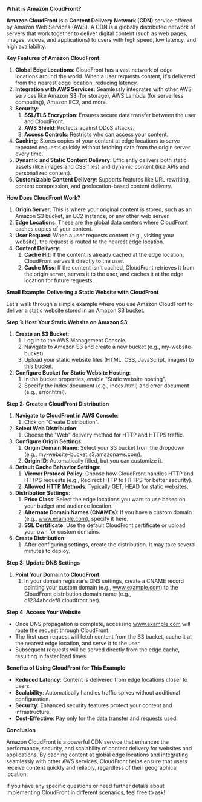 ﻿**What is Amazon CloudFront?**

**Amazon CloudFront** is a **Content Delivery Network (CDN)** service offered by Amazon Web Services (AWS). A CDN is a globally distributed network of servers that work together to deliver digital content (such as web pages, images, videos, and applications) to users with high speed, low latency, and high availability.

**Key Features of Amazon CloudFront:**

1. **Global Edge Locations**: CloudFront has a vast network of edge locations around the world. When a user requests content, it's delivered from the nearest edge location, reducing latency.
1. **Integration with AWS Services**: Seamlessly integrates with other AWS services like Amazon S3 (for storage), AWS Lambda (for serverless computing), Amazon EC2, and more.
1. **Security**:
   1. **SSL/TLS Encryption**: Ensures secure data transfer between the user and CloudFront.
   1. **AWS Shield**: Protects against DDoS attacks.
   1. **Access Controls**: Restricts who can access your content.
1. **Caching**: Stores copies of your content at edge locations to serve repeated requests quickly without fetching data from the origin server every time.
1. **Dynamic and Static Content Delivery**: Efficiently delivers both static assets (like images and CSS files) and dynamic content (like APIs and personalized content).
1. **Customizable Content Delivery**: Supports features like URL rewriting, content compression, and geolocation-based content delivery.

**How Does CloudFront Work?**

1. **Origin Server**: This is where your original content is stored, such as an Amazon S3 bucket, an EC2 instance, or any other web server.
1. **Edge Locations**: These are the global data centers where CloudFront caches copies of your content.
1. **User Request**: When a user requests content (e.g., visiting your website), the request is routed to the nearest edge location.
1. **Content Delivery**:
   1. **Cache Hit**: If the content is already cached at the edge location, CloudFront serves it directly to the user.
   1. **Cache Miss**: If the content isn't cached, CloudFront retrieves it from the origin server, serves it to the user, and caches it at the edge location for future requests.

**Small Example: Delivering a Static Website with CloudFront**

Let's walk through a simple example where you use Amazon CloudFront to deliver a static website stored in an Amazon S3 bucket.

**Step 1: Host Your Static Website on Amazon S3**

1. **Create an S3 Bucket**:
   1. Log in to the AWS Management Console.
   1. Navigate to Amazon S3 and create a new bucket (e.g., my-website-bucket).
   1. Upload your static website files (HTML, CSS, JavaScript, images) to this bucket.
1. **Configure Bucket for Static Website Hosting**:
   1. In the bucket properties, enable "Static website hosting".
   1. Specify the index document (e.g., index.html) and error document (e.g., error.html).

**Step 2: Create a CloudFront Distribution**

1. **Navigate to CloudFront in AWS Console**:
   1. Click on "Create Distribution".
1. **Select Web Distribution**:
   1. Choose the "Web" delivery method for HTTP and HTTPS traffic.
1. **Configure Origin Settings**:
   1. **Origin Domain Name**: Select your S3 bucket from the dropdown (e.g., my-website-bucket.s3.amazonaws.com).
   1. **Origin ID**: Automatically filled, but you can customize it.
1. **Default Cache Behavior Settings**:
   1. **Viewer Protocol Policy**: Choose how CloudFront handles HTTP and HTTPS requests (e.g., Redirect HTTP to HTTPS for better security).
   1. **Allowed HTTP Methods**: Typically GET, HEAD for static websites.
1. **Distribution Settings**:
   1. **Price Class**: Select the edge locations you want to use based on your budget and audience location.
   1. **Alternate Domain Names (CNAMEs)**: If you have a custom domain (e.g., www.example.com), specify it here.
   1. **SSL Certificate**: Use the default CloudFront certificate or upload your own for custom domains.
1. **Create Distribution**:
   1. After configuring settings, create the distribution. It may take several minutes to deploy.

**Step 3: Update DNS Settings**

1. **Point Your Domain to CloudFront**:
   1. In your domain registrar’s DNS settings, create a CNAME record pointing your custom domain (e.g., www.example.com) to the CloudFront distribution domain name (e.g., d1234abcdef8.cloudfront.net).

**Step 4: Access Your Website**

- Once DNS propagation is complete, accessing www.example.com will route the request through CloudFront.
- The first user request will fetch content from the S3 bucket, cache it at the nearest edge location, and serve it to the user.
- Subsequent requests will be served directly from the edge cache, resulting in faster load times.

**Benefits of Using CloudFront for This Example**

- **Reduced Latency**: Content is delivered from edge locations closer to users.
- **Scalability**: Automatically handles traffic spikes without additional configuration.
- **Security**: Enhanced security features protect your content and infrastructure.
- **Cost-Effective**: Pay only for the data transfer and requests used.

**Conclusion**

Amazon CloudFront is a powerful CDN service that enhances the performance, security, and scalability of content delivery for websites and applications. By caching content at global edge locations and integrating seamlessly with other AWS services, CloudFront helps ensure that users receive content quickly and reliably, regardless of their geographical location.

If you have any specific questions or need further details about implementing CloudFront in different scenarios, feel free to ask!

